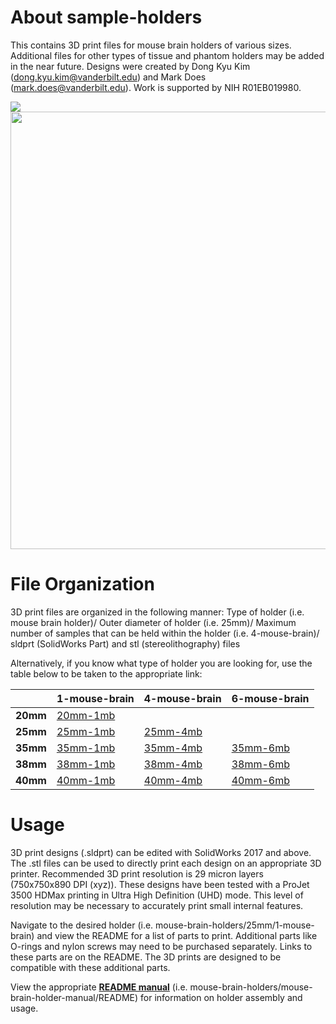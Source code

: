 # About sample-holders
This contains 3D print files for mouse brain holders of various sizes. Additional files for other types of tissue and phantom holders may be added in the near future. Designs were created by Dong Kyu Kim (dong.kyu.kim@vanderbilt.edu) and Mark Does (mark.does@vanderbilt.edu). Work is supported by NIH R01EB019980.

<img src="https://github.com/remmi-toolbox/sample-holders/blob/master/mouse-brain-holders/mouse-brain-holder-manual-v3.0/mb-holder-pictures/img-14.png">

<img src="https://github.com/remmi-toolbox/sample-holders/blob/master/mouse-brain-holders/mouse-brain-holder-manual-v3.0/holder-details.png" width="1128" height="700">

# File Organization

3D print files are organized in the following manner: Type of holder (i.e. mouse brain holder)/ Outer diameter of holder (i.e. 25mm)/ Maximum number of samples that can be held within the holder (i.e. 4-mouse-brain)/ sldprt (SolidWorks Part) and stl (stereolithography) files

Alternatively, if you know what type of holder you are looking for, use the table below to be taken to the appropriate link:

|      |1-mouse-brain   |4-mouse-brain   |6-mouse-brain   |
|:---|---|---|---|
|**20mm**   |[20mm-1mb](/../../tree/master/mouse-brain-holders/20mm/1-mouse-brain)      |               |               |
|**25mm**   |[25mm-1mb](/../../tree/master/mouse-brain-holders/25mm/1-mouse-brain)        |[25mm-4mb](/../../tree/master/mouse-brain-holders/25mm/4-mouse-brain)        |               |
|**35mm**   |[35mm-1mb](/../../tree/master/mouse-brain-holders/35mm/1-mouse-brain)        |[35mm-4mb](/../../tree/master/mouse-brain-holders/35mm/4-mouse-brain)        |[35mm-6mb](/../../tree/master/mouse-brain-holders/35mm/6-mouse-brain)        |
|**38mm**   |[38mm-1mb](/../../tree/master/mouse-brain-holders/38mm/1-mouse-brain)        |[38mm-4mb](/../../tree/master/mouse-brain-holders/38mm/4-mouse-brain)        |[38mm-6mb](/../../tree/master/mouse-brain-holders/38mm/6-mouse-brain)        |
|**40mm**   |[40mm-1mb](/../../tree/master/mouse-brain-holders/40mm/1-mouse-brain)        |[40mm-4mb](/../../tree/master/mouse-brain-holders/40mm/4-mouse-brain)        |[40mm-6mb](/../../tree/master/mouse-brain-holders/40mm/6-mouse-brain)        |

# Usage

3D print designs (.sldprt) can be edited with SolidWorks 2017 and above. The .stl files can be used to directly print each design on an appropriate 3D printer. Recommended 3D print resolution is 29 micron layers (750x750x890 DPI (xyz)). These designs have been tested with a ProJet 3500 HDMax printing in Ultra High Definition (UHD) mode. This level of resolution may be necessary to accurately print small internal features.

Navigate to the desired holder (i.e. mouse-brain-holders/25mm/1-mouse-brain) and view the README for a list of parts to print. Additional parts like O-rings and nylon screws may need to be purchased separately. Links to these parts are on the README. The 3D prints are designed to be compatible with these additional parts.

View the appropriate [**README manual**](/../../tree/master/mouse-brain-holders/mouse-brain-holder-manual-v3.0) (i.e. mouse-brain-holders/mouse-brain-holder-manual/README) for information on holder assembly and usage.

